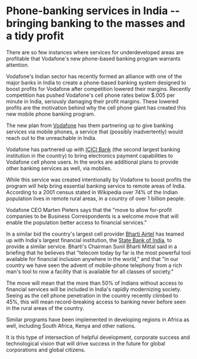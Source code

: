# Phone-banking services in India -- bringing banking to the masses and a tidy profit
<p>There are so few instances where services for underdeveloped areas are profitable that Vodafone's new phone-based banking program warrants attention.</p>
<p>Vodafone's Indian sector has recently formed an alliance with one of the major banks in India to create a phone-based banking system designed to boost profits for Vodafone after competition lowered their margins. Recently competition has pushed Vodafone's cell phone rates below $.005 per minute in India, seriously damaging their profit margins. These lowered profits are the motivation behind why the cell phone giant has created this new mobile phone banking program.</p>

<p>The new plan from <a href="http://www.vodafone.in/">Vodafone</a> has them partnering up to give banking services via mobile phones, a service that (possibly inadvertently) would reach out to the unreachable in India. </p>
<p>Vodafone has partnered up with <a href="http://icicibank.com/">ICICI Bank</a> (the second largest banking institution in the country) to bring electronics payment capabilities to Vodafone cell phone users. In the works are additional plans to provide other banking services as well, via mobiles. </p>
<p>While this service was created intentionally by Vodafone to boost profits the program will help bring essential banking service to remote areas of India. According to a 2001 census stated in Wikipedia over 74% of the Indian population lives in remote rural areas, in a country of over 1 billion people. </p>
<p>Vodafone CEO Marten Pieters says that the "move to allow for-profit companies to be Business Correspondents is a welcome move that will enable the population better access to financial services."</p>
<p>In a similar bid the country's largest cell provider <a href="http://www.airtel.in/">Bharti Airtel</a> has teamed up with India's largest financial institution, the <a href="http://www.statebankofindia.com/">State Bank of India</a>, to provide a similar service. Bharti's Chairman Sunil Bharti Mittal said in a briefing that he believes that "telecom today by far is the most powerful tool available for financial inclusion anywhere in the world," and that "in our country we have seen the advent of mobile-phone telephony from a rich man's tool to now a facility that is available for all classes of society."</p>
<p>The move will mean that the more than 50% of Indians without access to financial services will be included in India's rapidly modernizing society. Seeing as the cell phone penetration in the country recently climbed to 45%, this will mean record-breaking access to banking never before seen in the rural areas of the country. </p>
<p>Similar programs have been implemented in developing regions in Africa as well, including South Africa, Kenya and other nations.</p>
<p>It is this type of intersection of helpful development, corporate success and technological vision that will drive success in the future for global corporations and global citizens.</p>
